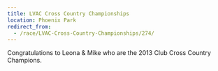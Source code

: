 ```yaml
---
title: LVAC Cross Country Championships
location: Phoenix Park
redirect_from:
  - /race/LVAC-Cross-Country-Championships/274/
---
```


Congratulations to Leona & Mike who are the 2013 Club Cross Country Champions.
